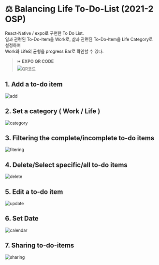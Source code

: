 # ⚖️ Balancing Life To-Do-List (2021-2 OSP)
React-Native / expo로 구현한 To Do List.  
일과 관련된 To-Do-Item을 Work로, 삶과 관련된 To-Do-Item을 Life Category로 설정하여  
Work와 Life의 균형을 progress Bar로 확인할 수 있다.  
> ⏩<b> EXPO QR CODE</b>  
> ![QR코드](https://user-images.githubusercontent.com/71166763/146647811-14346988-060a-4b70-a1f3-ef3caccc4d08.png)

## 1. Add a to-do item
![add](https://user-images.githubusercontent.com/71166763/146646691-5a16bf57-c97d-4612-bc08-107a25561dc3.png)  
## 2. Set a category ( Work / Life )
![category](https://user-images.githubusercontent.com/71166763/146646780-4c2572bb-817c-44f0-945a-a0fffa536533.png)
## 3. Filtering the complete/incomplete to-do items
![fitering](https://user-images.githubusercontent.com/71166763/146646889-d95e08ea-3f1f-4d68-937b-7f86758810e5.png)  
## 4. Delete/Select specific/all to-do items
![delete](https://user-images.githubusercontent.com/71166763/146647085-d5320cd3-8a95-4988-98a6-992b677a63da.png)  
## 5. Edit a to-do item
![update](https://user-images.githubusercontent.com/71166763/146647152-99e0a479-f029-4893-90c8-a4e84a01120a.png)  
## 6. Set Date
![calendar](https://user-images.githubusercontent.com/71166763/146647346-af569fad-b3c2-4b4c-8e25-23c7d2d2ac2a.png)  
## 7. Sharing to-do-items
![sharing](https://user-images.githubusercontent.com/71166763/146647607-0a459aa9-4103-4e4e-b0e2-e881b593a107.png)  
